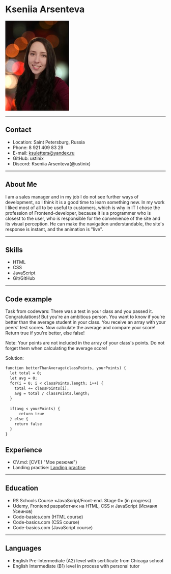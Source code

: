 # Kseniia Arsenteva
![photo](./ava.jpg "Моё фото")
********* 
## Contact
    
* Location: Saint Petersburg, Russia
* Phone: 8 921 409 83 29
* E-mail: ksuletters@yandex.ru
* GitHub: ustinix
* Discord: Kseniia Arsenteva(@ustinix)

********* 
## About Me
I am a sales manager and in my job I do not see further ways of development, so I think it is a good time to learn something new. In my work I liked most of all to be useful to customers, which is why in IT I chose the profession of Frontend-developer, because it is a programmer who is closest to the user, who is responsible for the convenience of the site and its visual perception. He can make the navigation understandable, the site's response is instant, and the animation is "live".

********* 
## Skills

* HTML
* CSS
* JavaScript
* Git/GitHub
********* 

## Code example

Task from codewars: There was a test in your class and you passed it. Congratulations!
But you're an ambitious person. You want to know if you're better than the average student in your class.
You receive an array with your peers' test scores. Now calculate the average and compare your score!
Return true if you're better, else false!

Note:
Your points are not included in the array of your class's points. Do not forget them when calculating the average score!

Solution:
```
function betterThanAverage(classPoints, yourPoints) {
  let total = 0;
  let avg = 0;
  for(i = 0; i < classPoints.length; i++) {
    total += classPoints[i];
    avg = total / classPoints.length;
  }

  if(avg < yourPoints) {
      return true
  } else {
    return false
  }
}

``` 

## Experience

* CV.md: [СV1]( "Мое резюме")
* Landing practise: [Landing practise]( ustinix.github.io/landing_practise/ "Landing practise") 
********* 
## Education
* RS Schools Course «JavaScript/Front-end. Stage 0» (in progress)
* Udemy, Frontend разработчик на НТМL, CSS и JavaScript (Исмаил Усеинов)
* Code-basics.com (HTML course)
* Code-basics.com (CSS course)
* Code-basics.com (JavaScript course)
********* 
## Languages
* English Pre-Intermediate (A2) level with sertificate from Chicaga school
* English Intermediate (B1) level in process with personal tutor
